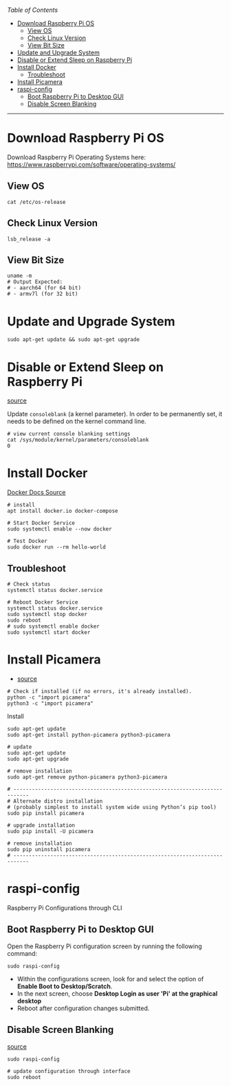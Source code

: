 *Table of Contents*
- [Download Raspberry Pi OS](#download-raspberry-pi-os)
  - [View OS](#view-os)
  - [Check Linux Version](#check-linux-version)
  - [View Bit Size](#view-bit-size)
- [Update and Upgrade System](#update-and-upgrade-system)
- [Disable or Extend Sleep on Raspberry Pi](#disable-or-extend-sleep-on-raspberry-pi)
- [Install Docker](#install-docker)
  - [Troubleshoot](#troubleshoot)
- [Install Picamera](#install-picamera)
- [raspi-config](#raspi-config)
  - [Boot Raspberry Pi to Desktop GUI](#boot-raspberry-pi-to-desktop-gui)
  - [Disable Screen Blanking](#disable-screen-blanking)

---

# Download Raspberry Pi OS

Download Raspberry Pi Operating Systems here: https://www.raspberrypi.com/software/operating-systems/

## View OS

```shell
cat /etc/os-release
```

## Check Linux Version

```shell
lsb_release -a
```

## View Bit Size

```shell
uname -m
# Output Expected:
# - aarch64 (for 64 bit)
# - armv7l (for 32 bit)
```

# Update and Upgrade System

```shell
sudo apt-get update && sudo apt-get upgrade
```

# Disable or Extend Sleep on Raspberry Pi

[source](https://stackoverflow.com/a/54239349/14745606)

Update `consoleblank` (a kernel parameter). In order to be permanently set, it needs to be defined on the kernel command line.

```shell
# view current console blanking settings
cat /sys/module/kernel/parameters/consoleblank
0
```

# Install Docker

[Docker Docs Source](https://docs.docker.com/desktop/install/debian/)

```shell
# install
apt install docker.io docker-compose

# Start Docker Service
sudo systemctl enable --now docker

# Test Docker
sudo docker run --rm hello-world
```

## Troubleshoot

```shell
# Check status
systemctl status docker.service

# Reboot Docker Service
systemctl status docker.service
sudo systemctl stop docker
sudo reboot
# sudo systemctl enable docker
sudo systemctl start docker
```

# Install Picamera

- [source](https://picamera.readthedocs.io/en/release-1.13/install.html)

```shell
# Check if installed (if no errors, it's already installed).
python -c "import picamera"
python3 -c "import picamera"
```

Install

```shell
sudo apt-get update
sudo apt-get install python-picamera python3-picamera

# update
sudo apt-get update
sudo apt-get upgrade

# remove installation
sudo apt-get remove python-picamera python3-picamera

# ---------------------------------------------------------------------------
# Alternate distro installation
# (probably simplest to install system wide using Python’s pip tool)
sudo pip install picamera

# upgrade installation
sudo pip install -U picamera

# remove installation
sudo pip uninstall picamera
# ---------------------------------------------------------------------------
```

# raspi-config

Raspberry Pi Configurations through CLI

## Boot Raspberry Pi to Desktop GUI

Open the Raspberry Pi configuration screen by running the following command:

```shell
sudo raspi-config
```

- Within the configurations screen, look for and select the option of **Enable Boot to Desktop/Scratch**.
- In the next screen, choose **Desktop Login as user 'Pi' at the graphical desktop**
- Reboot after configuration changes submitted.

## Disable Screen Blanking

[source](https://stackoverflow.com/a/72623494/14745606)

```shell
sudo raspi-config

# update configuration through interface
sudo reboot
```
